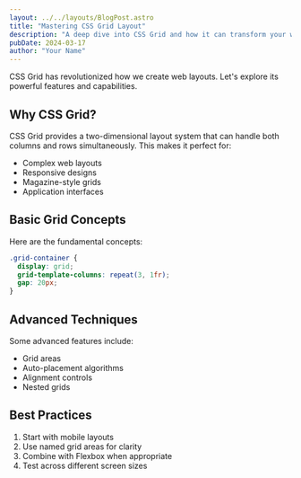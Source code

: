 ```yaml
---
layout: ../../layouts/BlogPost.astro
title: "Mastering CSS Grid Layout"
description: "A deep dive into CSS Grid and how it can transform your web layouts"
pubDate: 2024-03-17
author: "Your Name"
---
```


CSS Grid has revolutionized how we create web layouts. Let's explore its powerful features and capabilities.

## Why CSS Grid?

CSS Grid provides a two-dimensional layout system that can handle both columns and rows simultaneously. This makes it perfect for:

- Complex web layouts
- Responsive designs
- Magazine-style grids
- Application interfaces

## Basic Grid Concepts

Here are the fundamental concepts:

```css
.grid-container {
  display: grid;
  grid-template-columns: repeat(3, 1fr);
  gap: 20px;
}
```

## Advanced Techniques

Some advanced features include:

- Grid areas
- Auto-placement algorithms
- Alignment controls
- Nested grids

## Best Practices

1. Start with mobile layouts
2. Use named grid areas for clarity
3. Combine with Flexbox when appropriate
4. Test across different screen sizes 